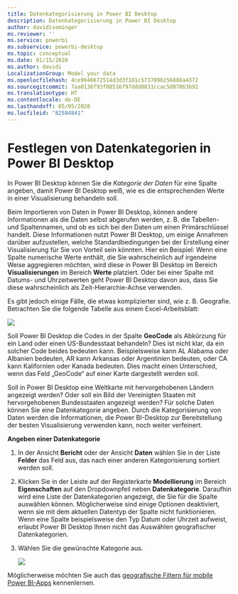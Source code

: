 ```yaml
---
title: Datenkategorisierung in Power BI Desktop
description: Datenkategorisierung in Power BI Desktop
author: davidiseminger
ms.reviewer: ''
ms.service: powerbi
ms.subservice: powerbi-desktop
ms.topic: conceptual
ms.date: 01/15/2020
ms.author: davidi
LocalizationGroup: Model your data
ms.openlocfilehash: 4ce9946672514d3d3f181c573789b256888a4372
ms.sourcegitcommit: 7aa0136f93f88516f97ddd8031ccac5d07863b92
ms.translationtype: HT
ms.contentlocale: de-DE
ms.lasthandoff: 05/05/2020
ms.locfileid: "82584841"
---
```

# <a name="specify-data-categories-in-power-bi-desktop"></a>Festlegen von Datenkategorien in Power BI Desktop
In Power BI Desktop können Sie die *Kategorie der Daten* für eine Spalte angeben, damit Power BI Desktop weiß, wie es die entsprechenden Werte in einer Visualisierung behandeln soll.

Beim Importieren von Daten in Power BI Desktop, können andere Informationen als die Daten selbst abgerufen werden, z. B. die Tabellen- und Spaltennamen, und ob es sich bei den Daten um einen Primärschlüssel handelt. Diese Informationen nutzt Power BI Desktop, um einige Annahmen darüber aufzustellen, welche Standardbedingungen bei der Erstellung einer Visualisierung für Sie von Vorteil sein könnten.
Hier ein Beispiel: Wenn eine Spalte numerische Werte enthält, die Sie wahrscheinlich auf irgendeine Weise aggregieren möchten, wird diese in Power BI Desktop im Bereich **Visualisierungen** im Bereich **Werte** platziert. Oder bei einer Spalte mit Datums- und Uhrzeitwerten geht Power BI Desktop davon aus, dass Sie diese wahrscheinlich als Zeit-Hierarchie-Achse verwenden.

Es gibt jedoch einige Fälle, die etwas komplizierter sind, wie z. B. Geografie. Betrachten Sie die folgende Tabelle aus einem Excel-Arbeitsblatt:

![](media/desktop-data-categorization/datacategorizationtable.png)

Soll Power BI Desktop die Codes in der Spalte **GeoCode** als Abkürzung für ein Land oder einen US-Bundesstaat behandeln?  Dies ist nicht klar, da ein solcher Code beides bedeuten kann. Beispielsweise kann AL Alabama oder Albanien bedeuten, AR kann Arkansas oder Argentinien bedeuten, oder CA kann Kalifornien oder Kanada bedeuten. Dies macht einen Unterschied, wenn das Feld „GeoCode“ auf einer Karte dargestellt werden soll. 

Soll in Power BI Desktop eine Weltkarte mit hervorgehobenen Ländern angezeigt werden? Oder soll ein Bild der Vereinigten Staaten mit hervorgehobenen Bundesstaaten angezeigt werden?  Für solche Daten können Sie eine Datenkategorie angeben. Durch die Kategorisierung von Daten werden die Informationen, die Power BI-Desktop zur Bereitstellung der besten Visualisierung verwenden kann, noch weiter verfeinert.  

**Angeben einer Datenkategorie**

1. In der Ansicht **Bericht** oder der Ansicht **Daten** wählen Sie in der Liste **Felder** das Feld aus, das nach einer anderen Kategorisierung sortiert werden soll.
2. Klicken Sie in der Leiste auf der Registerkarte **Modellierung** im Bereich **Eigenschaften** auf den Dropdownpfeil neben **Datenkategorie**.  Daraufhin wird eine Liste der Datenkategorien angezeigt, die Sie für die Spalte auswählen können. Möglicherweise sind einige Optionen deaktiviert, wenn sie mit dem aktuellen Datentyp der Spalte nicht funktionieren.  Wenn eine Spalte beispielsweise den Typ Datum oder Uhrzeit aufweist, erlaubt Power BI Desktop Ihnen nicht das Auswählen geografischer Datenkategorien. 
3. Wählen Sie die gewünschte Kategorie aus.

   ![](media/desktop-data-categorization/desktop-data-categorization.png)

Möglicherweise möchten Sie auch das [geografische Filtern für mobile Power BI-Apps](desktop-mobile-geofiltering.md) kennenlernen.

